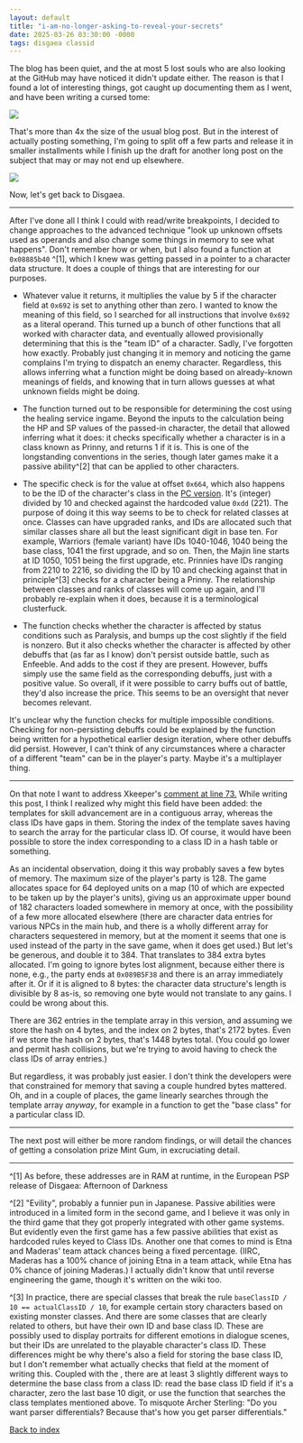 ```yaml
---
layout: default
title: "i-am-no-longer-asking-to-reveal-your-secrets"
date: 2025-03-26 03:30:00 -0000
tags: disgaea classid
---
```


The blog has been quiet, and the at most 5 lost souls who are also looking at the GitHub may have noticed it didn't update either. The reason is that I found a lot of interesting things, got caught up documenting them as I went, and have been writing a cursed tome:

![](/breaking-videogames/assets/cursedtome.jpg)

That's more than 4x the size of the usual blog post. But in the interest of actually posting something, I'm going to split off a few parts and release it in smaller installments while I finish up the draft for another long post on the subject that may or may not end up elsewhere.

![](/breaking-videogames/assets/cursedtome2.jpg)

Now, let's get back to Disgaea.

----

After I've done all I think I could with read/write breakpoints, I decided to change approaches to the advanced technique "look up unknown offsets used as operands and also change some things in memory to see what happens". Don't remember how or when, but I also found a function at `0x08885b40` ^[1], which I knew was getting passed in a pointer to a character data structure. It does a couple of things that are interesting for our purposes.

- Whatever value it returns, it multiplies the value by 5 if the character field at `0x692` is set to anything other than zero. I wanted to know the meaning of this field, so I searched for all instructions that involve `0x692` as a literal operand. This turned up a bunch of other functions that all worked with character data, and eventually allowed provisionally determining that this is the "team ID" of a character. Sadly, I've forgotten how exactly. Probably just changing it in memory and noticing the game complains I'm trying to dispatch an enemy character. Regardless, this allows inferring what a function might be doing based on already-known meanings of fields, and knowing that in turn allows guesses at what unknown fields might be doing.

- The function turned out to be responsible for determining the cost using the healing service ingame. Beyond the inputs to the calculation being the HP and SP values of the passed-in character, the detail that allowed inferring what it does: it checks specifically whether a character is in a class known as Prinny, and returns 1 if it is. This is one of the longstanding conventions in the series, though later games make it a passive ability^[2] that can be applied to other characters.

- The specific check is for the value at offset `0x664`, which also happens to be the ID of the character's class in the [PC version](https://github.com/Xkeeper0/disgaea-pc-tools/blob/eaafcdf4cec6099fca331176bdd85b711794b7bf/disgaea/data/character.php#L68). It's (integer) divided by 10 and checked against the hardcoded value `0xdd` (221). The purpose of doing it this way seems to be to check for related classes at once. Classes can have upgraded ranks, and IDs are allocated such that similar classes share all but the least significant digit in base ten. For example, Warriors (female variant) have IDs 1040-1046, 1040 being the base class, 1041 the first upgrade, and so on. Then, the Majin line starts at ID 1050, 1051 being the first upgrade, etc. Prinnies have IDs ranging from 2210 to 2216, so dividing the ID by 10 and checking against that in principle^[3] checks for a character being a Prinny. The relationship between classes and ranks of classes will come up again, and I'll probably re-explain when it does, because it is a terminological clusterfuck.

- The function checks whether the character is affected by status conditions such as Paralysis, and bumps up the cost slightly if the field is nonzero. But it also checks whether the character is affected by other debuffs that (as far as I know) don't persist outside battle, such as Enfeeble. And adds to the cost if they are present. However, buffs simply use the same field as the corresponding debuffs, just with a positive value. So overall, if it were possible to carry buffs out of battle, they'd also increase the price. This seems to be an oversight that never becomes relevant.

It's unclear why the function checks for multiple impossible conditions. Checking for non-persisting debuffs could be explained by the function being written for a hypothetical earlier design iteration, where other debuffs did persist. However, I can't think of any circumstances where a character of a different "team" can be in the player's party. Maybe it's a multiplayer thing.

----

On that note I want to address Xkeeper's [comment at line 73.](https://github.com/Xkeeper0/disgaea-pc-tools/blob/eaafcdf4cec6099fca331176bdd85b711794b7bf/disgaea/data/character.php#L73) While writing this post, I think I realized why might this field have been added: the templates for skill advancement are in a contiguous array, whereas the class IDs have gaps in them. Storing the index of the template saves having to search the array for the particular class ID. Of course, it would have been possible to store the index corresponding to a class ID in a hash table or something.

As an incidental observation, doing it this way probably saves a few bytes of memory. The maximum size of the player's party is 128. The game allocates space for 64 deployed units on a map (10 of which are expected to be taken up by the player's units), giving us an approximate upper bound of 182 characters loaded somewhere in memory at once, with the possibility of a few more allocated elsewhere (there are character data entries for various NPCs in the main hub, and there is a wholly different array for characters sequestered in memory, but at the moment it seems that one is used instead of the party in the save game, when it does get used.) But let's be generous, and double it to 384. That translates to 384 extra bytes allocated. I'm going to ignore bytes lost alignment, because either there is none, e.g., the party ends at `0x089B5F38` and there is an array immediately after it. Or if it is aligned to 8 bytes: the character data structure's length is divisible by 8 as-is, so removing one byte would not translate to any gains. I could be wrong about this.

There are 362 entries in the template array in this version, and assuming we store the hash on 4 bytes, and the index on 2 bytes, that's 2172 bytes. Even if we store the hash on 2 bytes, that's 1448 bytes total. (You could go lower and permit hash collisions, but we're trying to avoid having to check the class IDs of array entries.)

But regardless, it was probably just easier. I don't think the developers were that constrained for memory that saving a couple hundred bytes mattered. Oh, and in a couple of places, the game linearly searches through the template array *anyway*, for example in a function to get the "base class" for a particular class ID.

----

The next post will either be more random findings, or will detail the chances of getting a consolation prize Mint Gum, in excruciating detail.

----

^[1] As before, these addresses are in RAM at runtime, in the European PSP release of Disgaea: Afternoon of Darkness

^[2] "Evility", probably a funnier pun in Japanese. Passive abilities were introduced in a limited form in the second game, and I believe it was only in the third game that they got properly integrated with other game systems. But evidently even the first game has a few passive abilities that exist as hardcoded rules keyed to Class IDs. Another one that comes to mind is Etna and Maderas' team attack chances being a fixed percentage. (IIRC, Maderas has a 100% chance of joining Etna in a team attack, while Etna has 0% chance of joining Maderas.) I actually didn't know that until reverse engineering the game, though it's written on the wiki too.

^[3] In practice, there are special classes that break the rule `baseClassID / 10 == actualClassID / 10`, for example certain story characters based on existing monster classes. And there are some classes that are clearly related to others, but have their own ID and base class ID. These are possibly used to display portraits for different emotions in dialogue scenes, but their IDs are unrelated to the playable character's class ID. These differences might be why there's also a field for storing the base class ID, but I don't remember what actually checks that field at the moment of writing this. Coupled with the , there are at least 3 slightly different ways to determine the base class from a class ID: read the base class ID field if it's a character, zero the last base 10 digit, or use the function that searches the class templates mentioned above. To misquote Archer Sterling: "Do you want parser differentials? Because that's how you get parser differentials."

[Back to index](/breaking-videogames/)